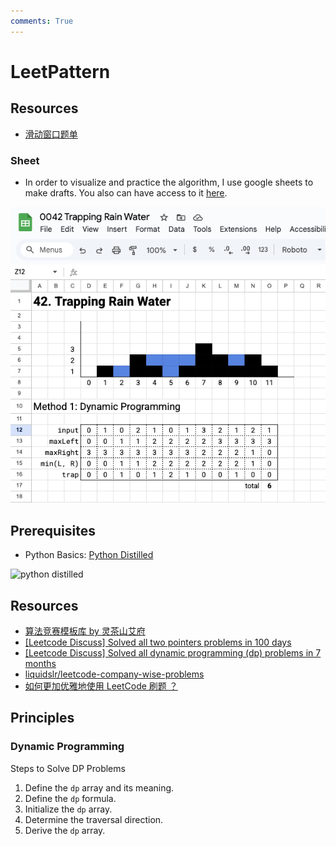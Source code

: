 ```yaml
---
comments: True
---
```


# LeetPattern

## Resources

- [滑动窗口题单](https://leetcode.cn/problems/longest-substring-with-at-most-two-distinct-characters/solutions/879777/hua-dong-chuang-kou-zhen-di-jian-dan-yi-73bii)

### Sheet

- In order to visualize and practice the algorithm, I use google sheets to make drafts. You also can have access to it [here](https://drive.google.com/drive/folders/1yxoqn6ra6Th5a_KHJRx3drcy950JPRVg?usp=drive_link).

![sheet-example](../assets/google-sheet-example.jpg)

## Prerequisites

- Python Basics: [Python Distilled](https://www.dabeaz.com/python-distilled/)

<img src="https://www.dabeaz.com/python-distilled/cover.jpg" alt="python distilled" width="200">

## Resources

- [算法竞赛模板库 by 灵茶山艾府](https://github.com/EndlessCheng/codeforces-go)
- [[Leetcode Discuss] Solved all two pointers problems in 100 days](https://leetcode.com/discuss/study-guide/1688903/solved-all-two-pointers-problems-in-100-days)
- [[Leetcode Discuss] Solved all dynamic programming (dp) problems in 7 months](https://leetcode.com/discuss/general-discussion/1000929/solved-all-dynamic-programming-dp-problems-in-7-months)
- [liquidslr/leetcode-company-wise-problems](https://github.com/liquidslr/leetcode-company-wise-problems)
- [如何更加优雅地使用 LeetCode 刷题 ？](https://leetcode.cn/circle/discuss/jPBij8/)

## Principles

### Dynamic Programming

Steps to Solve DP Problems

1. Define the `dp` array and its meaning.
2. Define the `dp` formula.
3. Initialize the `dp` array.
4. Determine the traversal direction.
5. Derive the `dp` array.
